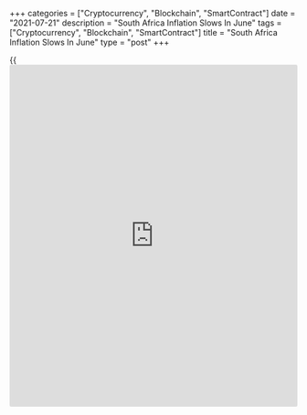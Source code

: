 +++
categories = ["Cryptocurrency", "Blockchain", "SmartContract"]
date = "2021-07-21"
description = "South Africa Inflation Slows In June"
tags = ["Cryptocurrency", "Blockchain", "SmartContract"]
title = "South Africa Inflation Slows In June"
type = "post"
+++

{{<iframe id="large-banner" src="https://www.bounty.group/#slide=7.0" width="100%" height="600" scrolling="no" style="border: 0px solid rgb(216, 221, 230); border-radius: 3px;">}}

South Africa's consumer price inflation eased in June, figures from
Statistics South Africa showed on Wednesday.

The consumer price index rose 4.9 percent year-on-year in June,
following a 5.2 percent increase in March. Economists had expected a 4.8
percent rise.

The main contributions to the annual inflation came from food and non-
alcoholic beverages, housing and utilities, transport, and miscellaneous
goods and services.

Prices for food and non-alcoholic beverages increased by 6.7 percent
annually in June and housing and utilities cost rose by 2.6 percent.

Prices of miscellaneous goods and services, and transport grew by 4.1
percent and 12.3 percent, respectively.

On a month-on-month basis, consumer price grew 0.2 percent in June. This
was in line with economists' expectation.

The core inflation, which excludes prices of non-alcoholic beverages,
fuels and energy, was 3.2 percent in June. Economists had forecast a 3.1
percent increase.

On a monthly basis, the core CPI increased 0.3 percent in June.
Economists had forecast a rise of 0.2 percent.

For comments and feedback [contact](https://www.playgroundfx.com/contact/): editorial@rtt[news](https://www.letsplayfx.com/blog/forex-news-website/).com

[Economic News][1]

 **What parts of the world are seeing the best (and worst) economic
performances lately? Click[here][2] to check out our [Econ Scorecard][2]
and find out! See up-to-the-moment [ranking](https://www.playgroundfx.com/blog/crypto-exchange-ranking/)s for the best and worst
performers in [GDP][3], [unemployment rate][4], [inflation][2] and much
more.**

   1. www.rtt[news](https://www.letsplayfx.com/blog/forex-news-website/).com/Content/EconomicNews.aspx
   2. www.rtt[news](https://www.letsplayfx.com/blog/forex-news-website/).com/economic-scorecard/world-rank/CPI/highest-performance.aspx
   3. www.rtt[news](https://www.letsplayfx.com/blog/forex-news-website/).com/economic-scorecard/world-rank/GDP/highest-performance.aspx
   4. www.rtt[news](https://www.letsplayfx.com/blog/forex-news-website/).com/economic-scorecard/world-rank/unemployment-rate/lowest-performance.aspx
